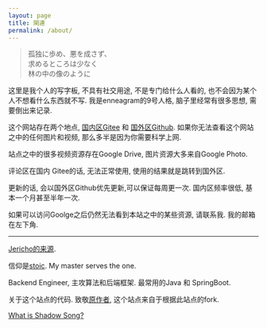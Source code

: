 ```yaml
---
layout: page
title: 関連
permalink: /about/
---
```


> 孤独に歩め、悪を成さず、  
> 求めるところは少なく  
> 林の中の像のように

这里是我个人的写字板, 不具有社交用途, 不是专门给什么人看的, 也不会因为某个人不想看什么东西就不写. 我是enneagram的9号人格, 脑子里经常有很多思想, 需要倒出来记录. 

这个网站存在两个地点, [国内区Gitee](https://shadowfrost.gitee.io/shadowarchive/gitTalk/) 和 [国外区Github](https://easonback26.github.io/ShadowArchive/). 如果你无法查看这个网站之中的任何图片和视频, 那么多半是因为你需要科学上网. 

站点之中的很多视频资源存在Google Drive, 图片资源大多来自Google Photo. 

评论区在国内 Gitee的话, 无法正常使用, 使用的结果就是跳转到国外区. 

更新的话, 会以国外区Github优先更新,可以保证每周更一次. 国内区频率很低, 基本一个月甚至半年一次. 


如果可以访问Goolge之后仍然无法看到本站之中的某些资源, 请联系我.  我的邮箱在左下角. 

---

[Jericho的来源](https://en.wikipedia.org/wiki/Jericho). 

信仰是[stoic](https://en.wikipedia.org/wiki/Stoicism).  My master serves the one. 

Backend Engineer, 主攻算法和后端框架. 最常用的Java 和 SpringBoot. 

关于这个站点的代码. 致敬[原作者](https://himring.top/welcome-to-endworld/), 这个站点来自于根据此站点的fork. 

[What is Shadow Song?](https://www.youtube.com/watch?v=zzoh43oPUVE&ab_channel=YukaKitamura-Topic)


